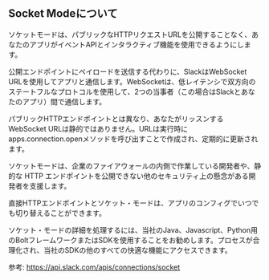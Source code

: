 ## Socket Modeについて

ソケットモードは、パブリックなHTTPリクエストURLを公開することなく、あなたのアプリがイベントAPIとインタラクティブ機能を使用できるようにします。

公開エンドポイントにペイロードを送信する代わりに、SlackはWebSocket URLを使用してアプリと通信します。WebSocketは、低レイテンシで双方向のステートフルなプロトコルを使用して、2つの当事者（この場合はSlackとあなたのアプリ）間で通信します。

パブリックHTTPエンドポイントとは異なり、あなたがリッスンするWebSocket URLは静的ではありません。URLは実行時にapps.connection.openメソッドを呼び出すことで作成され、定期的に更新されます。

ソケットモードは、企業のファイアウォールの内側で作業している開発者や、静的な HTTP エンドポイントを公開できない他のセキュリティ上の懸念がある開発者を支援します。

直接HTTPエンドポイントとソケット・モードは、アプリのコンフィグでいつでも切り替えることができます。

ソケット・モードの詳細を処理するには、当社のJava、Javascript、Python用のBoltフレームワークまたはSDKを使用することをお勧めします。プロセスが合理化され、当社のSDKの他のすべての快適な機能にアクセスできます。

参考: https://api.slack.com/apis/connections/socket